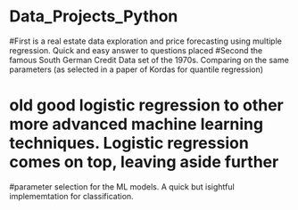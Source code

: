 # Data_Projects_Python
#First is a real estate data exploration and price forecasting using multiple regression. Quick and easy answer to questions placed
#Second the famous South German Credit Data set of the 1970s. Comparing on the same parameters (as selected in a paper of Kordas for quantile regression)
# old good logistic regression to other more advanced machine learning techniques. Logistic regression comes on top, leaving aside further
#parameter selection for the ML models. A quick but isightful implememtation for classification. 
